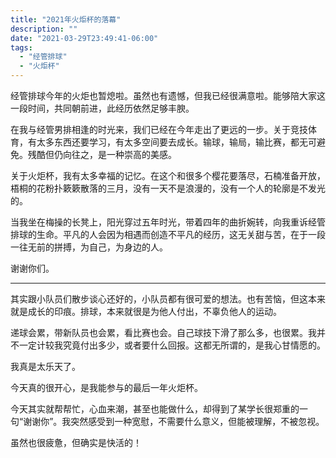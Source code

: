 ```yaml
---
title: "2021年火炬杯的落幕"
description: ""
date: "2021-03-29T23:49:41-06:00"
tags: 
  - "经管排球"
  - "火炬杯"
---
```

经管排球今年的火炬也暂熄啦。虽然也有遗憾，但我已经很满意啦。能够陪大家这一段时间，共同朝前进，此经历依然足够丰腴。

在我与经管男排相逢的时光来，我们已经在今年走出了更远的一步。关于竞技体育，有太多东西还要学习，有太多空间要去成长。输球，输局，输比赛，都无可避免。残酷但仍向往之，是一种崇高的美感。

关于火炬杯，我有太多幸福的记忆。在这个和很多个樱花要落尽，石楠准备开放，梧桐的花粉扑簌簌散落的三月，没有一天不是浪漫的，没有一个人的轮廓是不发光的。

当我坐在梅操的长凳上，阳光穿过五年时光，带着四年的曲折婉转，向我重诉经管排球的生命。平凡的人会因为相遇而创造不平凡的经历，这无关甜与苦，在于一段一往无前的拼搏，为自己，为身边的人。

谢谢你们。

---
其实跟小队员们散步谈心还好的，小队员都有很可爱的想法。也有苦恼，但这本来就是成长的印痕。排球，本来就很是为他人付出，不辜负他人的运动。

递球会累，带新队员也会累，看比赛也会。自己球技下滑了那么多，也很累。我并不一定计较我究竟付出多少，或者要什么回报。这都无所谓的，是我心甘情愿的。

我真是太乐天了。

今天真的很开心，是我能参与的最后一年火炬杯。

今天其实就帮帮忙，心血来潮，甚至也能做什么，却得到了某学长很郑重的一句“谢谢你”。我突然感受到一种宽慰，不需要什么意义，但能被理解，不被忽视。

虽然也很疲惫，但确实是快活的！
